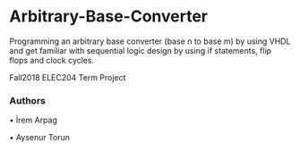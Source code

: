 # Arbitrary-Base-Converter
Programming an arbitrary base converter (base n to base m) by using VHDL and get familiar with sequential logic design by using if statements, flip flops and clock cycles.

Fall2018 ELEC204 Term Project


### Authors
•	İrem Arpag

•	Aysenur Torun
